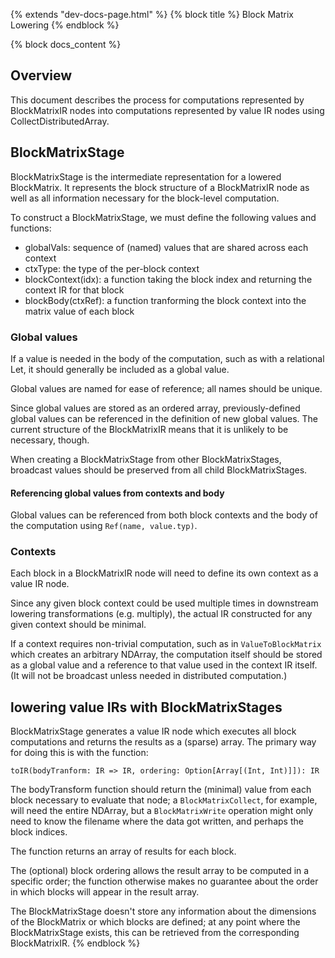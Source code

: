 {% extends "dev-docs-page.html" %}
{% block title %} Block Matrix Lowering {% endblock %}

{% block docs_content %}
## Overview

This document describes the process for computations represented by BlockMatrixIR 
nodes into computations represented by value IR nodes using CollectDistributedArray.

## BlockMatrixStage

BlockMatrixStage is the intermediate representation for a lowered BlockMatrix. It 
represents the block structure of a BlockMatrixIR node as well as all information 
necessary for the block-level computation.

To construct a BlockMatrixStage, we must define the following values and 
functions:
- globalVals: sequence of (named) values that are shared across each context
- ctxType: the type of the per-block context
- blockContext(idx): a function taking the block index and returning the context IR for that block
- blockBody(ctxRef): a function tranforming the block context into the matrix value of each block

### Global values

If a value is needed in the body of the computation, such as with a relational 
Let, it should generally be included as a global value.

Global values are named for ease of reference; all names should be unique.

Since global values are stored as an ordered array, previously-defined global 
values can be referenced in the definition of new global values. The current 
structure of the BlockMatrixIR means that it is unlikely to be necessary, though.

When creating a BlockMatrixStage from other BlockMatrixStages, broadcast values
should be preserved from all child BlockMatrixStages.

#### Referencing global values from contexts and body

Global values can be referenced from both block contexts and the body of the 
computation using `Ref(name, value.typ)`.

### Contexts

Each block in a BlockMatrixIR node will need to define its own context as 
a value IR node.

Since any given block context could be used multiple times in downstream lowering 
transformations (e.g. multiply), the actual IR constructed for any given context
should be minimal.

If a context requires non-trivial computation, such as in `ValueToBlockMatrix`
which creates an arbitrary NDArray, the computation itself should be stored as 
a global value and a reference to that value used in the context IR itself. (It 
will not be broadcast unless needed in distributed computation.)

## lowering value IRs with BlockMatrixStages

BlockMatrixStage generates a value IR node which executes all block computations and
returns the results as a (sparse) array. The primary way for doing this is with the
function:

```
toIR(bodyTranform: IR => IR, ordering: Option[Array[(Int, Int)]]): IR
```

The bodyTransform function should return the (minimal) value from each block 
necessary to evaluate that node; a `BlockMatrixCollect`, for example, will need 
the entire NDArray, but a `BlockMatrixWrite` operation might only need to know 
the filename where the data got written, and perhaps the block indices.

The function returns an array of results for each block.

The (optional) block ordering allows the result array to be computed in a 
specific order; the function otherwise makes no guarantee about the order
in which blocks will appear in the result array.

The BlockMatrixStage doesn't store any information about the dimensions of the 
BlockMatrix or which blocks are defined; at any point where the BlockMatrixStage 
exists, this can be retrieved from the corresponding BlockMatrixIR.
{% endblock %}

